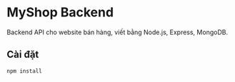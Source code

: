 # MyShop Backend

Backend API cho website bán hàng, viết bằng Node.js, Express, MongoDB.

## Cài đặt
```bash
npm install
